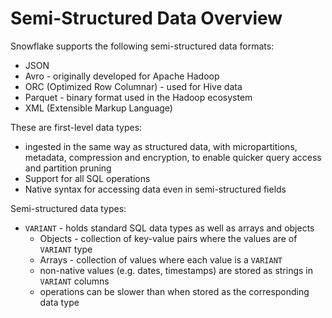 # Semi-Structured Data Overview #

Snowflake supports the following semi-structured data formats:
* JSON
* Avro - originally developed for Apache Hadoop
* ORC (Optimized Row Columnar) - used for Hive data
* Parquet - binary format used in the Hadoop ecosystem
* XML (Extensible Markup Language)

These are first-level data types:
* ingested in the same way as structured data, with micropartitions, metadata, compression and encryption, to enable quicker query access and partition pruning
* Support for all SQL operations
* Native syntax for accessing data even in semi-structured fields

Semi-structured data types:
* `VARIANT` - holds standard SQL data types as well as arrays and objects
  * Objects - collection of key-value pairs where the values are of `VARIANT` type
  * Arrays - collection of values where each value is a `VARIANT`
  * non-native values (e.g. dates, timestamps) are stored as strings in `VARIANT` columns
  * operations can be slower than when stored as the corresponding data type
